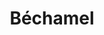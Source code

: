 ---
layout: recette
categories: [recettes]
hidden: true
lang: fr
title: Béchamel
type: base
ingredients: 
  - nom: farine
    qte: 100
    unite: gr
  - nom: beurre
    qte: 100
    unite: gr
  - nom: lait
    qte: 1000
    unite: mL
  - nom: muscade
  - nom: sel
etapes:
  - label: Préparation
    details:
      - Faire fondre le beurre dans une casserole
      - Hors du feu, ajouter la farine et mélanger
      - Ajouter le litre de lait et mélanger
      - Ajouter du sel et de la muscade au goût
      - Porter à ébullition puis réduire le feu
      - Mélanger continuellement sur et hors du feu jusqu'à ce que ça épaississe
---